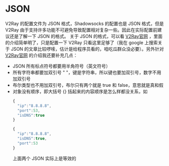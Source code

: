 # JSON

V2Ray 的配置文件为 JSON 格式，Shadowsocks 的配置也是 JSON 格式，但是 V2Ray 由于支持许多功能不可避免导致配置相对复杂一些。因此在实际配置前建议还是了解一下 JSON 的格式。
关于 JSON 的格式，可以看 [V2Ray官网](https://www.v2ray.com/chapter_02/00_json.html) ，里面的介绍简单明了，只是配置一下 V2Ray 只看这里足够了（我在 google 上搜索关于 JSON 的文章比较啰嗦，估计是给程序员看的，咱吃瓜群众没必要）。另外针对 [V2Ray官网](https://www.v2ray.com/chapter_02/00_json.html) 的介绍我还要补充几点：

- JSON 所有标点符号都要用半角符号（英文符号）
- 所有字符串都要加双引号 " "，键是字符串，所以键也要加双引号，数字不用加双引号
- 布尔类型也不用加双引号，布尔只有两个就是 true 和 false，意思就是真和假
- 对象没有顺序，即大括号 {} 括起来的内容顺序是怎么样都没关系，如
  ```javascript
  {
    "ip":"8.8.8.8",
    "port":53,
    "isDNS":true
  }
  ```
  ```javascript
  {
    "ip":"8.8.8.8",
    "isDNS":true,
    "port":53
  }
  ```
  上面两个 JSON 实际上是等效的
